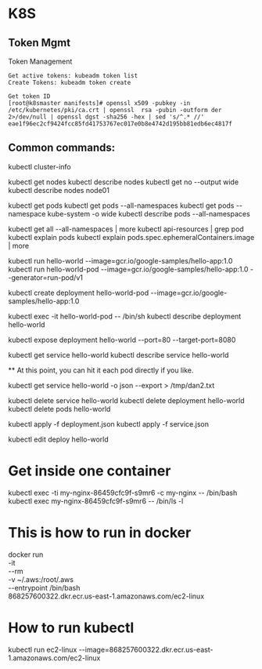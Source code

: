 # K8S

## Token Mgmt

Token Management
```
Get active tokens: kubeadm token list
Create Tokens: kubeadm token create

Get token ID
[root@k8smaster manifests]# openssl x509 -pubkey -in /etc/kubernetes/pki/ca.crt | openssl  rsa -pubin -outform der 2>/dev/null | openssl dgst -sha256 -hex | sed 's/^.* //'
eae1f96ec2cf9424fcc85fd41753767ec017e0b8e4742d195bb81edb6ec4817f
```

## Common commands:
kubectl cluster-info

kubectl get nodes
kubectl describe nodes
kubectl get no --output wide
kubectl describe nodes node01

kubectl get pods
kubectl get pods --all-namespaces
kubectl get pods --namespace kube-system -o wide
kubectl describe pods --all-namespaces

kubectl get all --all-namespaces | more
kubectl api-resources | grep pod
kubectl explain pods
kubectl explain pods.spec.ephemeralContainers.image | more

kubectl run hello-world --image=gcr.io/google-samples/hello-app:1.0
kubectl run hello-world-pod --image=gcr.io/google-samples/hello-app:1.0 --generator=run-pod/v1

kubectl create deployment hello-world-pod --image=gcr.io/google-samples/hello-app:1.0

kubectl exec -it  hello-world-pod -- /bin/sh
kubectl describe deployment hello-world

kubectl expose deployment hello-world --port=80 --target-port=8080

kubectl get service hello-world
kubectl describe service hello-world

** At this point, you can hit it each pod directly if you like.

kubectl get service hello-world -o json --export > /tmp/dan2.txt

kubectl delete service hello-world
kubectl delete deployment hello-world
kubectl delete pods hello-world


kubectl apply -f deployment.json
kubectl apply -f service.json

kubectl edit deploy hello-world


# Get inside one container
kubectl exec -ti my-nginx-86459cfc9f-s9mr6 -c my-nginx -- /bin/bash
kubectl exec my-nginx-86459cfc9f-s9mr6 -- /bin/ls -l

# This is how to run in docker
docker run \
     -it \
     --rm \
     -v ~/.aws:/root/.aws \
     --entrypoint /bin/bash \
     868257600322.dkr.ecr.us-east-1.amazonaws.com/ec2-linux

# How to run kubectl
kubectl run ec2-linux --image=868257600322.dkr.ecr.us-east-1.amazonaws.com/ec2-linux


